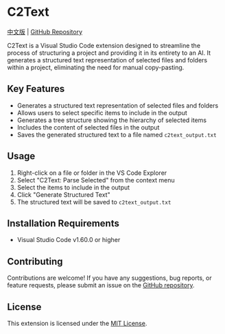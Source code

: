 # C2Text

[中文版](README.md) | [GitHub Repository](https://github.com/wishtodaya/c2text.git)

C2Text is a Visual Studio Code extension designed to streamline the process of structuring a project and providing it in its entirety to an AI. It generates a structured text representation of selected files and folders within a project, eliminating the need for manual copy-pasting.

## Key Features

- Generates a structured text representation of selected files and folders
- Allows users to select specific items to include in the output
- Generates a tree structure showing the hierarchy of selected items
- Includes the content of selected files in the output
- Saves the generated structured text to a file named `c2text_output.txt`

## Usage

1. Right-click on a file or folder in the VS Code Explorer
2. Select "C2Text: Parse Selected" from the context menu
3. Select the items to include in the output
4. Click "Generate Structured Text"
5. The structured text will be saved to `c2text_output.txt`

## Installation Requirements

- Visual Studio Code v1.60.0 or higher

## Contributing

Contributions are welcome! If you have any suggestions, bug reports, or feature requests, please submit an issue on the [GitHub repository](https://github.com/wishtodaya/c2text.git).

## License

This extension is licensed under the [MIT License](LICENSE).
